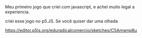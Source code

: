 Meu primeiro jogo que criei com javascript, e achei muito legal a experiencia.

criei esse jogo no p5.JS. Se você quiser dar uma
olhada
     
     
     
   
https://editor.p5js.org/eduradicalcomercio/sketches/C5Amwnp8u
